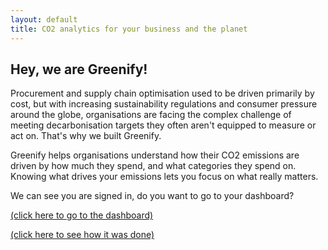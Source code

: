 ```yaml
---
layout: default
title: CO2 analytics for your business and the planet
---
```



## Hey, we are Greenify!

Procurement and supply chain optimisation used to be driven primarily by cost, but with increasing sustainability regulations and consumer pressure around the globe, organisations are facing the complex challenge of meeting decarbonisation targets they often aren't equipped to measure or act on. That's why we built Greenify. 

Greenify helps organisations understand how their CO2 emissions are driven by how much they spend, and what categories they spend on. Knowing what drives your emissions lets you focus on what really matters.

We can see you are signed in, do you want to go to your dashboard? 


[(click here to go to the dashboard)](./another-page.html)

[(click here to see how it was done)](./description.html)